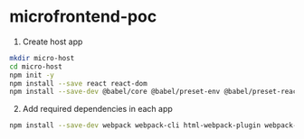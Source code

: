 # microfrontend-poc

1. Create host app

```bash
mkdir micro-host
cd micro-host
npm init -y
npm install --save react react-dom
npm install --save-dev @babel/core @babel/preset-env @babel/preset-react babel-loader css-loader html-webpack-plugin sass sass-loader style-loader webpack webpack-cli webpack-dev-server
```

2. Add required dependencies in each app

```bash
npm install --save-dev webpack webpack-cli html-webpack-plugin webpack-dev-server babel-loader css-loader
```

